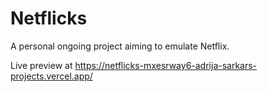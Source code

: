 # Netflicks

A personal ongoing project aiming to emulate Netflix.
<p>Live preview at <a href="https://netflicks-mxesrway6-adrija-sarkars-projects.vercel.app/">https://netflicks-mxesrway6-adrija-sarkars-projects.vercel.app/</a></p>
